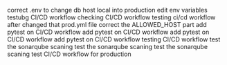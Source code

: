 correct .env to change db host local into production
edit env variables 
testubg CI/CD  workflow 
checking CI/CD workflow
testing ci/cd workflow after changed that prod.yml file
correct the ALLOWED_HOST part
add pytest on CI/CD workflow
add pytest on CI/CD workflow
add pytest on CI/CD workflow
add pytest on CI/CD workflow
testing CI/CD workflow 
test the sonarqube scaning
test the sonarqube scaning
test the sonarqube scaning
test CI/CD workflow for production